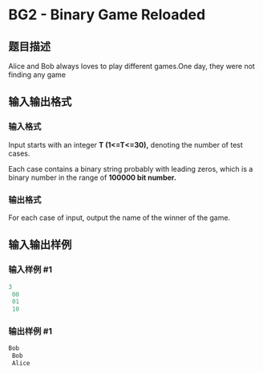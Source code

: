 # BG2 - Binary Game Reloaded

## 题目描述

Alice and Bob always loves to play different games.One day, they were not finding any game

## 输入输出格式

### 输入格式

Input starts with an integer **T (1<=T<=30),** denoting the number of test cases.

Each case contains a binary string probably with leading zeros, which is a binary number in the range of **100000 bit number.**

### 输出格式

For each case of input, output the name of the winner of the game.

## 输入输出样例

### 输入样例 #1

```cpp
3
 00
 01
 10
```


### 输出样例 #1

```cpp
Bob
 Bob
 Alice
```


